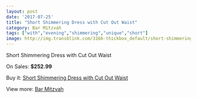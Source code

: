 ```yaml
---
layout: post
date: '2017-07-25'
title: "Short Shimmering Dress with Cut Out Waist"
category: Bar Mitzvah
tags: ["with","evening","shimmering","unique","short"]
image: http://img.transblink.com/3166-thickbox_default/short-shimmering-dress-with-cut-out-waist.jpg
---
```

Short Shimmering Dress with Cut Out Waist

On Sales: **$252.99**
<a href="https://www.transblink.com/en/bar-mitzvah/1001-short-shimmering-dress-with-cut-out-waist.html"><amp-img layout="responsive" width="600" height="600" src="//img.transblink.com/3166-thickbox_default/short-shimmering-dress-with-cut-out-waist.jpg" alt="Short Shimmering Dress with Cut Out Waist 0" /></a>
<a href="https://www.transblink.com/en/bar-mitzvah/1001-short-shimmering-dress-with-cut-out-waist.html"><amp-img layout="responsive" width="600" height="600" src="//img.transblink.com/3168-thickbox_default/short-shimmering-dress-with-cut-out-waist.jpg" alt="Short Shimmering Dress with Cut Out Waist 1" /></a>
<a href="https://www.transblink.com/en/bar-mitzvah/1001-short-shimmering-dress-with-cut-out-waist.html"><amp-img layout="responsive" width="600" height="600" src="//img.transblink.com/3167-thickbox_default/short-shimmering-dress-with-cut-out-waist.jpg" alt="Short Shimmering Dress with Cut Out Waist 2" /></a>

Buy it: [Short Shimmering Dress with Cut Out Waist](https://www.transblink.com/en/bar-mitzvah/1001-short-shimmering-dress-with-cut-out-waist.html "Short Shimmering Dress with Cut Out Waist")

View more: [Bar Mitzvah](https://www.transblink.com/en/2-bar-mitzvah "Bar Mitzvah")
